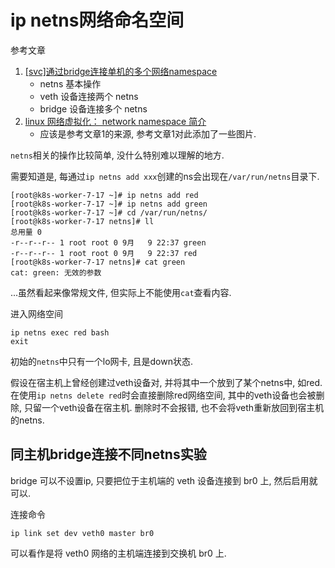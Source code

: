 # ip netns网络命名空间

参考文章

1. [[svc]通过bridge连接单机的多个网络namespace](https://www.cnblogs.com/iiiiher/p/8057922.html)
    - netns 基本操作
    - veth 设备连接两个 netns
    - bridge 设备连接多个 netns
2. [linux 网络虚拟化： network namespace 简介](https://cizixs.com/2017/02/10/network-virtualization-network-namespace/)
    - 应该是参考文章1的来源, 参考文章1对此添加了一些图片.


`netns`相关的操作比较简单, 没什么特别难以理解的地方.

需要知道是, 每通过`ip netns add xxx`创建的ns会出现在`/var/run/netns`目录下.

```console
[root@k8s-worker-7-17 ~]# ip netns add red
[root@k8s-worker-7-17 ~]# ip netns add green
[root@k8s-worker-7-17 ~]# cd /var/run/netns/
[root@k8s-worker-7-17 netns]# ll
总用量 0
-r--r--r-- 1 root root 0 9月   9 22:37 green
-r--r--r-- 1 root root 0 9月   9 22:37 red
[root@k8s-worker-7-17 netns]# cat green
cat: green: 无效的参数
```

...虽然看起来像常规文件, 但实际上不能使用`cat`查看内容.

进入网络空间

```
ip netns exec red bash
exit
```

初始的`netns`中只有一个lo网卡, 且是down状态.

假设在宿主机上曾经创建过veth设备对, 并将其中一个放到了某个netns中, 如red. 在使用`ip netns delete red`时会直接删除red网络空间, 其中的veth设备也会被删除, 只留一个veth设备在宿主机. 删除时不会报错, 也不会将veth重新放回到宿主机的netns.

## 同主机bridge连接不同netns实验

bridge 可以不设置ip, 只要把位于主机端的 veth 设备连接到 br0 上, 然后启用就可以.

连接命令

```
ip link set dev veth0 master br0
```

可以看作是将 veth0 网络的主机端连接到交换机 br0 上.
